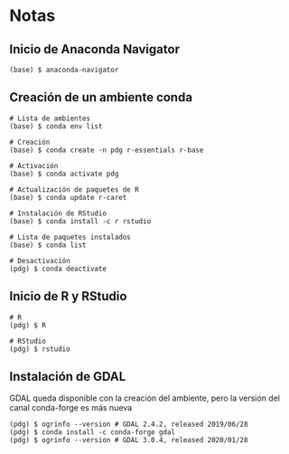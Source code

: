 # Notas

## Inicio de Anaconda Navigator
```terminal
(base) $ anaconda-navigator
```

## Creación de un ambiente conda
```terminal
# Lista de ambientes
(base) $ conda env list

# Creación
(base) $ conda create -n pdg r-essentials r-base

# Activación
(base) $ conda activate pdg

# Actualización de paquetes de R
(base) $ conda update r-caret

# Instalación de RStudio
(base) $ conda install -c r rstudio 

# Lista de paquetes instalados
(base) $ conda list

# Desactivación
(pdg) $ conda deactivate
```

## Inicio de R y RStudio
```terminal
# R
(pdg) $ R

# RStudio
(pdg) $ rstudio
```

## Instalación de GDAL
GDAL queda disponible con la creación del ambiente, pero la versión del canal conda-forge es más nueva
```terminal
(pdg) $ ogrinfo --version # GDAL 2.4.2, released 2019/06/28
(pdg) $ conda install -c conda-forge gdal
(pdg) $ ogrinfo --version # GDAL 3.0.4, released 2020/01/28
```
